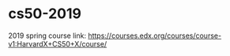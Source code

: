 # cs50-2019
2019 spring course link: https://courses.edx.org/courses/course-v1:HarvardX+CS50+X/course/
